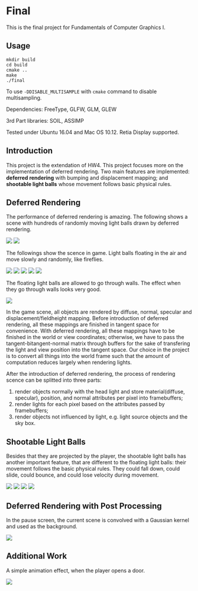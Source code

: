 # Final

This is the final project for Fundamentals of Computer Graphics I.

## Usage

    mkdir build
    cd build
    cmake ..
    make
    ./final

To use `-DDISABLE_MULTISAMPLE` with `cmake` command to disable multisampling.

Dependencies: FreeType, GLFW, GLM, GLEW

3rd Part libraries: SOIL, ASSIMP

Tested under Ubuntu 16.04 and Mac OS 10.12. Retia Display supported.

## Introduction

This project is the extendation of HW4. This project focuses more on the implementation of deferred rendering. Two main features are implemented: **deferred rendering** with bumping and displacement mapping; and **shootable light balls** whose movement follows basic physical rules.

## Deferred Rendering

The performance of deferred rendering is amazing. The following shows a scene with hundreds of randomly moving light balls drawn by deferred rendering.

<img src="./doc/lights2.gif" />

<img src="./doc/lights.png" />

The followings show the scence in game. Light balls floating in the air and move slowly and randomly, like fireflies.

<img src="./doc/lights3.png" />

<img src="./doc/lights4.png" />

<img src="./doc/lights5.png" />

<img src="./doc/lights6.png" />

<img src="./doc/lights7.png" />

The floating light balls are allowed to go through walls. The effect when they go through walls looks very good.

<img src="./doc/lights8.gif" />

In the game scene, all objects are rendered by diffuse, normal, specular and displacement/fieldheight mapping. Before introduction of deferred rendering, all these mappings are finished in tangent space for convenience. With deferred rendering, all these mappings have to be finished in the world or view coordinates; otherwise, we have to pass the tangent-bitangent-normal matrix through buffers for the sake of transfering the light and view position into the tangent space. Our choice in the project is to convert all things into the world frame such that the amount of computation reduces largely when rendering lights.

After the introduction of deferred rendering, the process of rendering scence can be splitted into three parts:

1. render objects normally with the head light and store material(diffuse, specular), position, and normal attributes per pixel into framebuffers;
2. render lights for each pixel based on the attributes passed by framebuffers;
3. render objects not influenced by light, e.g. light source objects and the sky box.

## Shootable Light Balls

Besides that they are projected by the player, the shootable light balls has another important feature, that are different to the floating light balls: their movement follows the basic physical rules. They could fall down, could slide, could bounce, and could lose velocity during movement.

<img src="./doc/shoot.gif" />

<img src="./doc/shoot2.gif" />

<img src="./doc/shoot3.gif" />

<img src="./doc/shoot4.png" />

## Deferred Rendering with Post Processing

In the pause screen, the current scene is convolved with a Gaussian kernel and used as the background. 

<img src="./doc/post.png" />

## Additional Work

A simple animation effect, when the player opens a door.

<img src="./doc/animation.gif" />


